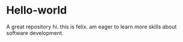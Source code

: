 # Hello-world
A great repository
hi. this is felix. am eager to learn more skills about software development.
